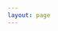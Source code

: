```yaml
---
layout: page
---
```

<script setup>
import {
  VPTeamPage,
  VPTeamPageTitle,
  VPTeamMembers
} from 'vitepress/theme'

const members = [
  {
    avatar: '/developpementLogo.jpg',
    name: 'Development',
    title: 'Find the latest published article',
    desc: '<a class="buttonstyle" style="color:white;" href="/en/language/PHP/Symfony/HistoireSymfony">Discover</a>'
  },
  {
    avatar: '/devtools.jpg',
    name: 'DevTools',
    title: 'Find a list of all my interesting tools!',
    desc: '<a class="buttonstyle" style="color:white;" href="/en/DevTools/DevSite">Discover</a>'
  },
  {
    avatar: '/cybersecurite.jpg',
    name: 'Cybersecurity',
    title: 'Find a list of recommendations for development',
    desc: '<a class="buttonstyle" style="color:white;" href="/en/cybersecurite/OWASP">Discover</a>'
  },
  {
    avatar: '/design.jpg',
    name: 'Design',
    title: 'Find design courses',
    desc: '<a class="buttonstyle" style="color:white;" href="/en/design/introductionDesign">Click here:</a>'
  }
]
</script>

<VPTeamPage style="margin:0px">
  <VPTeamPageTitle style="padding-top:60px">
    <template #title>
      Welcome to Valtech
    </template>
    <template #lead>
      Discover a multitude of resources and tools to help you become a great developer
    </template>
  </VPTeamPageTitle>
  <VPTeamMembers
    :members="members"
  />
</VPTeamPage> 